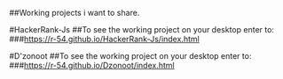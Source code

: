 ##Working projects i want to share.

#HackerRank-Js
##To see the working project on your desktop enter to:
###https://r-54.github.io/HackerRank-Js/index.html

#D'zonoot
##To see the working project on your desktop enter to:
###https://r-54.github.io/Dzonoot/index.html